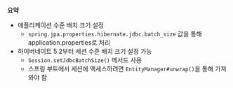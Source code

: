 **요약**
- 애플리케이션 수준 배치 크기 설정
  - `spring.jpa.properties.hibernate.jdbc.batch_size` 값을 통해 application.properties로 처리
- 하이버네이트 5.2부터 세션 수준 배치 크기 설정 가능
  - `Session.setJdbcBatchSize()` 메서드 사용
  - 스프링 부트에서 세션에 액세스하려면 `EntityManager#unwrap()`을 통해 가져와야 함
